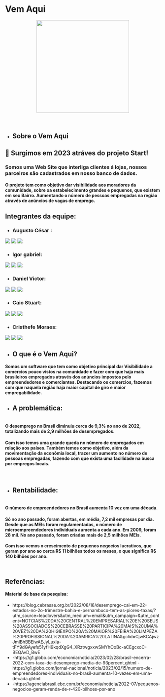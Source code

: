 # Vem Aqui
<div align="center"> 
<img height="300em"src="https://cdna.artstation.com/p/assets/images/images/035/693/656/original/gwyneth-balucio-hello-world.gif?1615642877" alt"hello world"> <br><br><br>
</div> 

- ## Sobre o Vem Aqui
## 👋 Surgimos em 2023 atráves do projeto Start!
### Somos uma Web Site que interliga clientes á lojas, nossos parceiros são cadastrados em nosso banco de dados. 
#### O projeto tem como objetivo dar visibilidade aos moradores da comunidade, sobre oa estabelecimento grandes e pequenos, que existem em seu Bairro. Aumentando o número de pessoas empregadas na região através de anúncios de vagas de emprego. 

## Integrantes da equipe: 

<div>

 - ### Augusto César : <br>
  <a href="https://github.com/Ces4rLN" target=_blank><img src="https://img.shields.io/badge/GitHub-100000?style=for-the-badge&logo=github&logoColor=white&link=https://github.com/felipecarvalhobarr" target=_blank></a>
   <a href="https://www.linkedin.com/in/augusto-c%C3%A9sar-59811121b/" target=_blank><img src="https://img.shields.io/badge/LinkedIn-0077B5?style=for-the-badge&logo=linkedin&logoColor=white&link=https://www.linkedin.com/in/felipecarvbarr/" target=_blank></a>
  <a href="mailto:Augusto.cesarln17@gmail.com" target=_blank><img src="https://img.shields.io/badge/Gmail-D14836?style=for-the-badge&logo=gmail&logoColor=white" target=_blank></a>
  
</div>

<div>
 
 -  ### Igor gabriel: <br>
  <a href="https://github.com/igueera" target=_blank><img src="https://img.shields.io/badge/GitHub-100000?style=for-the-badge&logo=github&logoColor=white&link=https://github.com/HyagoNascimento" target=_blank></a>
   <a href="https://www.linkedin.com/in/igor-gabriel-924812220/" target=_blank><img src="https://img.shields.io/badge/LinkedIn-0077B5?style=for-the-badge&logo=linkedin&logoColor=white&link=#" target=_blank></a>
  <a href="mailto:igoramsouza@gmail.com" target=_blank><img src="https://img.shields.io/badge/Gmail-D14836?style=for-the-badge&logo=gmail&logoColor=white" target=_blank></a>
</div>

<div>
 
 -  ### Daniel Victor: <br>
  <a href=" https://github.com/daniel2014k" target=_blank><img src="https://img.shields.io/badge/GitHub-100000?style=for-the-badge&logo=github&logoColor=white&link=https://github.com/srwyctor" target=_blank></a>
   <a href="https://www.linkedin.com/in/daniel-victor-97a295214/" target=_blank><img src="https://img.shields.io/badge/LinkedIn-0077B5?style=for-the-badge&logo=linkedin&logoColor=white&link=https://www.linkedin.com/in/jo%C3%A3o-victor-santana-a8969918a/" target=_blank></a>
  <a href="mailto: danielsilva30101@gmail.com" target=_blank><img src="https://img.shields.io/badge/Gmail-D14836?style=for-the-badge&logo=gmail&logoColor=white" target=_blank></a>
</div>

<div>
 
 -  ### Caio Stuart: <br>
  <a href="https://github.com/CaioStuart" target=_blank><img src="https://img.shields.io/badge/GitHub-100000?style=for-the-badge&logo=github&logoColor=white&link=https://github.com/NattanGama" target=_blank></a>
   <a href="https://www.linkedin.com/in/caio-stuart-rozeno-tabosa-676454268/" target=_blank><img src="https://img.shields.io/badge/LinkedIn-0077B5?style=for-the-badge&logo=linkedin&logoColor=white&link=https://www.linkedin.com/in/nattan-gama-05369a192" target=_blank></a>
  <a href="mailto:Caio.stuartrt@gmail.com" target=_blank><img src="https://img.shields.io/badge/Gmail-D14836?style=for-the-badge&logo=gmail&logoColor=white" target=_blank></a>
</div>

<div>
 
 -  ### Cristhefe Moraes: <br>
  <a href="https://github.com/cristhefe" target=_blank><img src="https://img.shields.io/badge/GitHub-100000?style=for-the-badge&logo=github&logoColor=white&link=https://github.com/moacyrchaves/moacyrchaves.git" target=_blank></a>
   <a href="https://www.linkedin.com/in/cristhefe-moraes-553690218/" target=_blank><img src="https://img.shields.io/badge/LinkedIn-0077B5?style=for-the-badge&logo=linkedin&logoColor=white&link=https://www.linkedin.com/in/cristhefe-moraes-553690218/" target=_blank></a>
  <a href="mailto:cristhefeferreira@gmail.com" target=_blank><img src="https://img.shields.io/badge/Gmail-D14836?style=for-the-badge&logo=gmail&logoColor=white" target=_blank></a>
</div>


- ## O que é o Vem Aqui? 
<div>
 
 #### Somos um software que tem como objetivo principal dar Visibilidade a comercios pouco vistos na comunidade e fazer com que haja mais brasileiros empregados através dos anúncios impostos pelo empreendedores e comerciantes. Destacando os comercios, fazemos com que naquela região haja maior capital de giro e maior empregabilidade.
 
 - ## A problemática: 
 
#### <br> O desemprego no Brasil diminuiu cerca de 9,3% no ano de 2022, totalizando mais de 2,9 milhões de desempregados.
     
#### Com isso temos uma grande queda no número de empregados em relação aos países. Também temos como objetivo, além da movimentação da econômia local, trazer um aumento no número de pessoas empregadas, fazendo com que exista uma facilidade na busca por empregos locais. <br>
     
<br>
     
  - ## Rentabilidade: 
 
#### <br> O número de empreendedores no Brasil aumenta 10 vez em uma década.
#### Só no ano passado, foram abertas, em média, 7,2 mil empresas por dia. Desde que as MEIs foram regulamentadas, o número de microempreendedores individuais aumenta a cada ano. Em 2009, foram 28 mil. No ano passado, foram criadas mais de 2,5 milhões MEIs.
<b>Com isso vemos o crescimento de pequenos negocios lucrativos, que geram por ano ao cerca R$ 11 bilhões todos os meses, o que significa R$ 140 bilhões por ano. </b>
</div>

<br> 

## Referências:
 #### Material de base da pesquisa:
 <ul> 
   <li>
https://blog.cebrasse.org.br/2022/08/16/desemprego-cai-em-22-estados-no-2o-trimestre-bahia-e-pernambuco-tem-as-piores-taxas/?utm_source=leadlovers&utm_medium=email&utm_campaign=&utm_content=NOTCIAS%20DA%20CENTRAL%20EMPRESARIAL%20E%20SEUS%20ASSOCIADOS%20CEBRASSE%20PARTICIPA%20MAIS%20UMA%20VEZ%20DA%20HIGIEXPO%20A%20MAIOR%20FEIRA%20LIMPEZA%20PROFISSIONAL%20DA%20AMRICA%20LATINA&gclid=CjwKCAjwzJmlBhBBEiwAEJyLuxIa-tFY9dGAyefs51yfH9kqdXgG4_XRztwgxxwSMYhOoBc-aCEgcxoC-BEQAvD_BwE
   </li>
   <li>
 -https://g1.globo.com/economia/noticia/2023/02/28/brasil-encerra-2022-com-taxa-de-desemprego-media-de-93percent.ghtml
 -https://g1.globo.com/jornal-nacional/noticia/2023/02/15/numero-de-empreendedores-individuais-no-brasil-aumenta-10-vezes-em-uma-decada.ghtml
 </li>
   <li>
 -https://agenciabrasil.ebc.com.br/economia/noticia/2022-07/pequenos-negocios-geram-renda-de-r-420-bilhoes-por-ano
</li>
 </ul>
 
